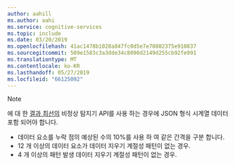 ```yaml
---
author: aahill
ms.author: aahi
ms.service: cognitive-services
ms.topic: include
ms.date: 03/20/2019
ms.openlocfilehash: 41ac1478b1028a847fc0d5e7e70802375e910837
ms.sourcegitcommit: 509e1583c3a3dde34c8090d2149d255cb92fe991
ms.translationtype: MT
ms.contentlocale: ko-KR
ms.lasthandoff: 05/27/2019
ms.locfileid: "66125092"
---
```

> [!NOTE]
> 에 대 한 [결과 최선의](../articles/cognitive-services/anomaly-detector/concepts/anomaly-detection-best-practices.md) 비정상 탐지기 API를 사용 하는 경우에 JSON 형식 시계열 데이터 포함 되어야 합니다.
> * 데이터 요소를 누락 점의 예상된 수의 10%를 사용 하 여 같은 간격을 구분 합니다.
> * 12 개 이상의 데이터 요소가 데이터 지우기 계절성 패턴이 없는 경우.
> * 4 개 이상의 패턴 발생 데이터 지우기 계절성 패턴이 없는 경우. 
